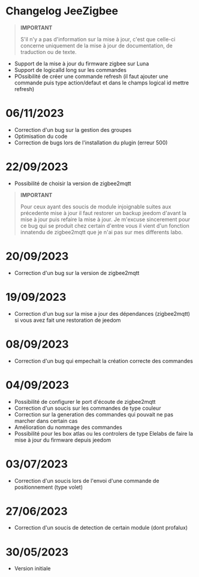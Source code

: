 # Changelog JeeZigbee

>**IMPORTANT**
>
>S'il n'y a pas d'information sur la mise à jour, c'est que celle-ci concerne uniquement de la mise à jour de documentation, de traduction ou de texte.

- Support de la mise à jour du firmware zigbee sur Luna
- Support de logicalId long sur les commandes
- POssibilité de créer une commande refresh (il faut ajouter une commande puis type action/defaut et dans le champs logical id mettre refresh)

# 06/11/2023

- Correction d'un bug sur la gestion des groupes
- Optimisation du code
- Correction de bugs lors de l'installation du plugin (erreur 500)

# 22/09/2023

- Possibilité de choisir la version de zigbee2mqtt

>**IMPORTANT**
>
>Pour ceux ayant des soucis de module injoignable suites aux précedente mise à jour il faut restorer un backup jeedom d'avant la mise à jour puis refaire la mise à jour. Je m'excuse sincerement pour ce bug qui se produit chez certain d'entre vous il vient d'un fonction innatendu de zigbee2mqtt que je n'ai pas sur mes differents labo.

# 20/09/2023

- Correction d'un bug sur la version de zigbee2mqtt

# 19/09/2023

- Correction d'un bug sur la mise a jour des dépendances (zigbee2mqtt) si vous avez fait une restoration de jeedom

# 08/09/2023

- Correction d'un bug qui empechait la création correcte des commandes

# 04/09/2023

- Possibilité de configurer le port d'écoute de zigbee2mqtt
- Correction d'un soucis sur les commandes de type couleur
- Correction sur la generation des commandes qui pouvait ne pas marcher dans certain cas
- Amélioration du nommage des commandes
- Possibilité pour les box atlas ou les controlers de type Elelabs de faire la mise à jour du firmware depuis jeedom

# 03/07/2023

- Correction d'un soucis lors de l'envoi d'une commande de positionnement (type volet)

# 27/06/2023

- Correction d'un soucis de detection de certain module (dont profalux)

# 30/05/2023

- Version initiale
